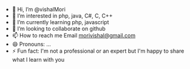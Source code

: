- 👋 Hi, I’m @vishalMori
- 👀 I’m interested in php, java, C#, C, C++
- 🌱 I’m currently learning php, javascript
- 💞️ I’m looking to collaborate on github
- 📫 How to reach me Email morivishal@gmail.com
- 😄 Pronouns: ...
- ⚡ Fun fact: I'm not a professional or an expert but I'm happy to share what I learn with you

<!---
vishalMori/vishalMori is a ✨ special ✨ repository because its `README.md` (this file) appears on your GitHub profile.
You can click the Preview link to take a look at your changes.
--->
